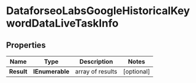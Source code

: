 # DataforseoLabsGoogleHistoricalKeywordDataLiveTaskInfo


## Properties

| Name | Type | Description | Notes |
|------------ | ------------- | ------------- | -------------|
**Result** | **IEnumerable<DataforseoLabsGoogleHistoricalKeywordDataLiveResultInfo>** | array of results |[optional]|